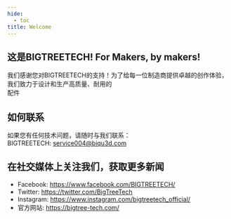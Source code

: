 ```yaml
---
hide:
  - toc
title: Welcome
---
```


## 这是BIGTREETECH! For Makers, by makers!

<p>我们感谢您对BIGTREETECH的支持！为了给每一位制造商提供卓越的创作体验，我们致力于设计和生产高质量、耐用的<br>配件</</p>

## 如何联系

如果您有任何技术问题，请随时与我们联系：<br/> 
BIGTREETECH: service004@biqu3d.com

## 在社交媒体上关注我们，获取更多新闻

* Facebook: https://www.facebook.com/BIGTREETECH/
* Twitter: https://twitter.com/BigTreeTech
* Instagram: https://www.instagram.com/bigtreetech_official/
* 官方网站: https://bigtree-tech.com/


